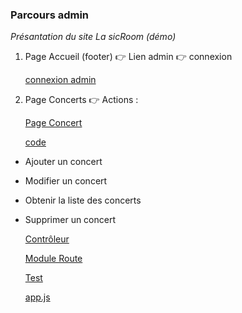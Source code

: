 ### Parcours admin 

*Présantation du site La sicRoom (démo)*

1. Page Accueil (footer) 👉 Lien admin 👉 connexion 

    [connexion admin](https://lasicroom.local/admin/connexion)

3. Page Concerts 👉 Actions :

    [Page Concert](https://lasicroom.local/admin/concerts)

    [code](../lasicroom_front/src/pages/admin/gestion_concerts.js)

- Ajouter un concert
- Modifier un concert
- Obtenir la liste des concerts
- Supprimer un concert

    [Contrôleur](../lasicroom_back/controleurs/concert_controleur.js)

    [Module Route](../lasicroom_back/routes/concerts.js)

    [Test](../lasicroom_back/routes/test_concerts.sh)

    [app.js](../lasicroom_back/app.js)
